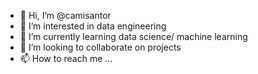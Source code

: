 - 👋 Hi, I’m @camisantor
- 👀 I’m interested in data engineering
- 🌱 I’m currently learning data science/ machine learning
- 💞️ I’m looking to collaborate on projects
- 📫 How to reach me ...

<!---
camisantor/camisantor is a ✨ special ✨ repository because its `README.md` (this file) appears on your GitHub profile.
You can click the Preview link to take a look at your changes.
--->
